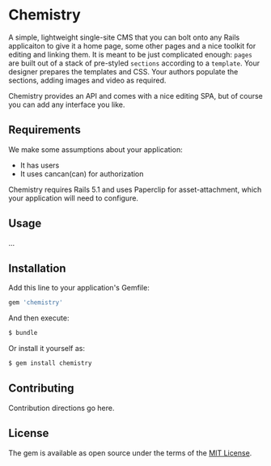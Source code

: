 # Chemistry
A simple, lightweight single-site CMS that you can bolt onto any Rails applicaiton to give it a home page, some other pages and a nice toolkit for editing and linking them. It is meant to be just complicated enough: `pages` are built out of a stack of pre-styled `sections` according to a `template`. Your designer prepares the templates and CSS. Your authors populate the sections, adding images and video as required.

Chemistry provides an API and comes with a nice editing SPA, but of course you can add any interface you like.

## Requirements
We make some assumptions about your application:

* It has users
* It uses cancan(can) for authorization

Chemistry requires Rails 5.1 and uses Paperclip for asset-attachment, which your application will need to configure.

## Usage

...



## Installation
Add this line to your application's Gemfile:

```ruby
gem 'chemistry'
```

And then execute:
```bash
$ bundle
```

Or install it yourself as:
```bash
$ gem install chemistry
```

## Contributing
Contribution directions go here.

## License
The gem is available as open source under the terms of the [MIT License](http://opensource.org/licenses/MIT).
